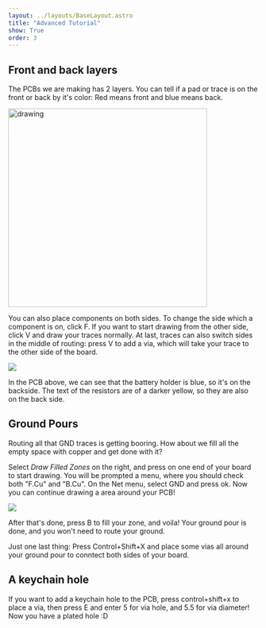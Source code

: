 ```yaml
---
layout: ../layouts/BaseLayout.astro
title: "Advanced Tutorial"
show: True
order: 3
---
```


## Front and back layers

The PCBs we are making has 2 layers. You can tell if a pad or trace is on the front or back by it's color: Red means front and blue means back.

<img src="/tutorial/frontback.png" alt="drawing" width="400"/>

You can also place components on both sides. To change the side which a component is on, click F. If you want to start drawing from the other side, click V and draw your traces normally. At last, traces can also switch sides in the middle of routing: press V to add a via, which will take your trace to the other side of the board.

![](/tutorial/multiside.png)

In the PCB above, we can see that the battery holder is blue, so it's on the backside. The text of the resistors are of a darker yellow, so they are also on the back side. 

## Ground Pours

Routing all that GND traces is getting booring. How about we fill all the empty space with copper and get done with it?

Select _Draw Filled Zones_ on the right, and press on one end of your board to start drawing. You will be prompted a menu, where you should check both "F.Cu" and "B.Cu". On the Net menu, select GND and press ok. Now you can continue drawing a area around your PCB!

![](/tutorial/pour.png)

After that's done, press B to fill your zone, and voila! Your ground pour is done, and you won't need to route your ground.

Just one last thing: Press Control+Shift+X and place some vias all around your ground pour to conntect both sides of your board.

## A keychain hole

If you want to add a keychain hole to the PCB, press control+shift+x to place a via, then press E and enter 5 for via hole, and 5.5 for via diameter! Now you have a plated hole :D
